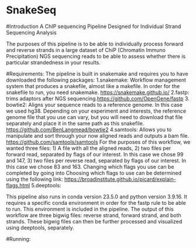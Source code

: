 # SnakeSeq
#Introduction
A ChIP sequencing Pipeline Designed for Individual Strand Sequencing Analysis

The purposes of this pipeline is to be able to individually process forward and reverse strands in a large dataset of ChiP (Chromatin Immuno Precipitation) NGS sequencing reads to be able to assess whether there is particular strandedness in your results. 

#Requirements:
The pipeline is built in snakemake and requires you to have downloaded the following packages:
1.snakemake: Workflow management system that produces a snakefile, almost like a makefile. In order for the snakefile to run, you need snakemake. https://snakemake.github.io/
2.fastp: trims adaptors after NGS sequencing.https://github.com/OpenGene/fastp
3. bowtie2: Aligns your sequence reads to a reference genome. In this case we used hg38. Depending on your experiment and interests, the reference genome file that you use can vary, but you will need to download that file separately and place it in the same path as this snakefile. https://github.com/BenLangmead/bowtie2
4.samtools: Allows you to manipulate and sort through your now aligned reads and outputs a bam file. https://github.com/samtools/samtools
For the purposes of this workflow, we wanted three files: 1) A file with all the aligned reads, 2) two files per forward read, separated by flags of our interest. In this case we chose 99 and 147, 3) two files per reverse read, separated by flags of our interest. In this case we chose 83 and 163. Changing which flags you use can be completed by going into Choosing which flags to use can be determined using the following link: https://broadinstitute.github.io/picard/explain-flags.html 
5.deeptools: 

This pipeline also runs in conda version 23.5.0 and python version 3.9.16. It requires a specific conda environment in order for the fastp rule to be able to run. This environment is included in the pipeline. The output of this workflow are three bigwig files: reverse strand, forward strand, and both strands. These bigwig files can then be further processed and visualized using deeptools, separately. 

#Running:
